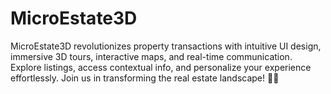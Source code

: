 # MicroEstate3D
MicroEstate3D revolutionizes property transactions with intuitive UI design, immersive 3D tours, interactive maps, and real-time communication. Explore listings, access contextual info, and personalize your experience effortlessly. Join us in transforming the real estate landscape! 🏡✨
